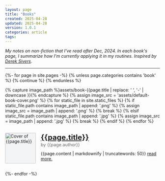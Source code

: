 ```yaml
---
layout: page
title: "Books"
created: 2025-04-28
updated: 2025-04-28
version: 1.0.1
categories: article
tags:
---
```


_My notes on non-fiction that I've read after Dec, 2024. In each book's page, I summarize how I'm currently applying it in my routines. Inspired by [Derek Sivers](https://sive.rs/book)_.

---

{%- for page in site.pages -%} {% unless page.categories contains 'book' %} {%
continue %} {% endunless %}

{% capture image_path %}assets/book-{{page.title | replace: ' ', '-' | downcase }}{% endcapture %}
{% assign image_src = 'assets/default-book-cover.png' %}
{% for static_file in site.static_files %}
  {% if static_file.path contains image_path | append: '.png' %}
    {% assign image_src = image_path | append: '.png' %}
    {% break %}
  {% elsif static_file.path contains image_path | append: '.jpg' %}
    {% assign image_src = image_path | append: '.jpg' %}
    {% break %}
  {% endif %}
{% endfor %}

<article class="book">
    <a href="/{{page.path | replace: '.md', '' }}" class"book-title">
        <img
            src="/{{ image_src }}"
            alt="Cover of {{page.title}}"
            class="book-image"
        />
    </a>
    <a href="/{{page.path | replace: '.md', '' }}" class"book-title">
        <h2 class="book-title">{{page.title}}</h2>
    </a>
    <div class="book-author">by {{page.author}}</div>
    <p class="book-description">
        {{page.content | markdownify | truncatewords: 50}}
        <a href="/{{page.path | replace: '.md', '' }}" class"book-title">read more.
        </a>
    </p>
</article>
{%- endfor -%}

<style>
    .book {
        padding: 1rem 0;
        margin-bottom: 1rem;
        position: relative;
    }

    .book-image {
        float: left;
        width: 100px;
        aspect-ratio: 4.83/7.25;
        background: #f3f4f6;
        border-radius: 2px;
        margin-right: 1rem;
        margin-bottom: 0.2rem;
    }

    .book-title {
        font-size: 1.5rem;
        margin: 0 0 0.1rem 0;
    }

    .book-author {
        color: #666;
        font-size: 0.9rem;
        margin-bottom: 0.7rem;
    }

    .book-description {
        margin: 0;
    }
</style>
